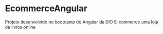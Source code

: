 # EcommerceAngular

Projeto desenvolvido no bootcamp de Angular da DIO
E-commerce uma loja de livros online

